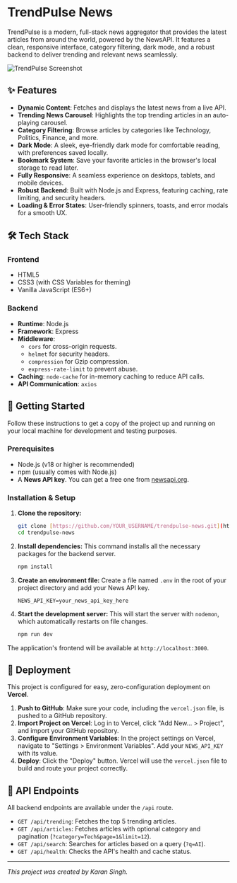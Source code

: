 # TrendPulse News

TrendPulse is a modern, full-stack news aggregator that provides the latest articles from around the world, powered by the NewsAPI. It features a clean, responsive interface, category filtering, dark mode, and a robust backend to deliver trending and relevant news seamlessly.

![TrendPulse Screenshot](https://via.placeholder.com/800x400.png?text=TrendPulse+Website+Screenshot)

## ✨ Features

- **Dynamic Content**: Fetches and displays the latest news from a live API.
- **Trending News Carousel**: Highlights the top trending articles in an auto-playing carousel.
- **Category Filtering**: Browse articles by categories like Technology, Politics, Finance, and more.
- **Dark Mode**: A sleek, eye-friendly dark mode for comfortable reading, with preferences saved locally.
- **Bookmark System**: Save your favorite articles in the browser's local storage to read later.
- **Fully Responsive**: A seamless experience on desktops, tablets, and mobile devices.
- **Robust Backend**: Built with Node.js and Express, featuring caching, rate limiting, and security headers.
- **Loading & Error States**: User-friendly spinners, toasts, and error modals for a smooth UX.

## 🛠️ Tech Stack

### Frontend

- HTML5
- CSS3 (with CSS Variables for theming)
- Vanilla JavaScript (ES6+)

### Backend

- **Runtime**: Node.js
- **Framework**: Express
- **Middleware**:
  - `cors` for cross-origin requests.
  - `helmet` for security headers.
  - `compression` for Gzip compression.
  - `express-rate-limit` to prevent abuse.
- **Caching**: `node-cache` for in-memory caching to reduce API calls.
- **API Communication**: `axios`

## 🚀 Getting Started

Follow these instructions to get a copy of the project up and running on your local machine for development and testing purposes.

### Prerequisites

- Node.js (v18 or higher is recommended)
- npm (usually comes with Node.js)
- A **News API key**. You can get a free one from [newsapi.org](https://newsapi.org).

### Installation & Setup

1.  **Clone the repository:**

    ```bash
    git clone [https://github.com/YOUR_USERNAME/trendpulse-news.git](https://github.com/YOUR_USERNAME/trendpulse-news.git)
    cd trendpulse-news
    ```

2.  **Install dependencies:**
    This command installs all the necessary packages for the backend server.

    ```bash
    npm install
    ```

3.  **Create an environment file:**
    Create a file named `.env` in the root of your project directory and add your News API key.

    ```
    NEWS_API_KEY=your_news_api_key_here
    ```

4.  **Start the development server:**
    This will start the server with `nodemon`, which automatically restarts on file changes.
    ```bash
    npm run dev
    ```

The application's frontend will be available at `http://localhost:3000`.

## 🚢 Deployment

This project is configured for easy, zero-configuration deployment on **Vercel**.

1.  **Push to GitHub**: Make sure your code, including the `vercel.json` file, is pushed to a GitHub repository.
2.  **Import Project on Vercel**: Log in to Vercel, click "Add New... > Project", and import your GitHub repository.
3.  **Configure Environment Variables**: In the project settings on Vercel, navigate to "Settings > Environment Variables". Add your `NEWS_API_KEY` with its value.
4.  **Deploy**: Click the "Deploy" button. Vercel will use the `vercel.json` file to build and route your project correctly.

## 🔗 API Endpoints

All backend endpoints are available under the `/api` route.

- `GET /api/trending`: Fetches the top 5 trending articles.
- `GET /api/articles`: Fetches articles with optional category and pagination (`?category=Tech&page=1&limit=12`).
- `GET /api/search`: Searches for articles based on a query (`?q=AI`).
- `GET /api/health`: Checks the API's health and cache status.

---

_This project was created by Karan Singh._
